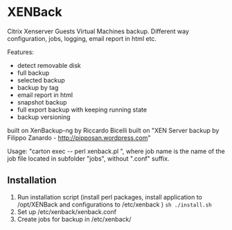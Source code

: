 # XENBack

Citrix Xenserver Guests Virtual Machines backup. 
Different way configuration, jobs, logging, email report in html etc.

Features:
  * detect removable disk
  * full backup
  * selected backup
  * backup by tag
  * email report in html
  * snapshot backup
  * full export backup with keeping running state
  * backup versioning

built on XenBackup-ng by Riccardo Bicelli
built on "XEN Server backup by Filippo Zanardo - http://pipposan.wordpress.com"

Usage: "carton exec -- perl xenback.pl <job name>", where job name is the name of the job file located in subfolder "jobs", without ".conf" suffix.


## Installation

  1. Run installation script (install perl packages, install application to /opt/XENBack and configurations to /etc/xenback )
`sh ./install.sh`
  1. Set up /etc/xenback/xenback.conf
  1. Create jobs for backup in /etc/xenback/

